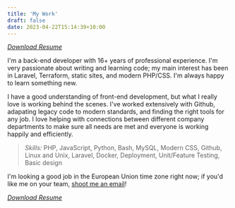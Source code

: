```yaml
---
title: 'My Work'
draft: false
date: 2023-04-22T15:14:39+10:00
---
```


*[Download Resume](https://yakdrive.io/resume/resume-tim-eaton-2023.pdf)*

I'm a back-end developer with 16+ years of professional experience. I'm very passionate about writing and learning code; my main interest has been in Laravel, Terraform, static sites, and modern PHP/CSS. I'm always happy to learn something new.

I have a good understanding of front-end development, but what I really love is working behind the scenes. I've worked extensively with Github, adapating legacy code to modern standards, and finding the right tools for any job. I love helping with connections between different company departments to make sure all needs are met and everyone is working happily and efficiently.

> *Skills:* PHP, JavaScript, Python, Bash, MySQL,
> Modern CSS, Github, Linux and Unix, Laravel, Docker,
> Deployment, Unit/Feature Testing, Basic design

I'm looking a good job in the European Union time zone right now; if you'd like me on your team, [shoot me an email](mailto:tim@timeaton.dev)!

*[Download Resume](https://yakdrive.io/resume/resume-tim-eaton-2023.pdf)*